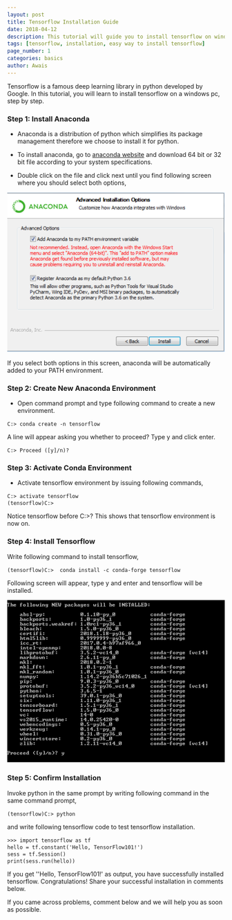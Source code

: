 ```yaml
---
layout: post
title: Tensorflow Installation Guide 
date: 2018-04-12 
description: This tutorial will guide you to install tensorflow on windows computer. Installation will be as easy as 1,2,3. Click to see details.
tags: [tensorflow, installation, easy way to install tensorflow]
page_number: 1
categories: basics
author: Awais
---
```


Tensorflow is a famous deep learning library in python developed by Google. In this tutorial, you will learn to install tensorflow on a windows pc, step by step. 

### Step 1: Install Anaconda 
*  Anaconda is a distribution of python which simplifies its package management therefore we choose to install it for python.

* To install anaconda, go to <a href="https://www.anaconda.com/download/#windows" target="_blank">anaconda website</a> and download 64 bit or 32 bit file according to your system specifications. 

* Double  click on the file and click next until you find following screen where you should select both options,

<img class="post_img" src="https://raw.githubusercontent.com/awaisrauf/ashwath/master/_posts/images/1_fig1.PNG" alt="Select both options." />

If you select both options in this screen, anaconda will be automatically added to your PATH environment.

### Step 2: Create New Anaconda Environment 
* Open command prompt and type following command to create a new environment. 

```console
C:> conda create -n tensorflow 
```
A line will appear asking you whether to proceed? Type y and click enter.
```console
C:> Proceed ([y]/n)?  
```

### Step 3: Activate Conda Environment 
* Activate tensorflow environment by issuing following commands,

```console
C:> activate tensorflow
(tensorflow)C:>  
```

Notice tensorflow before C:>? This shows that tensorflow environment is now on.

### Step 4: Install Tensorflow
Write following command to install tensorflow,
```console
(tensorflow)C:>  conda install -c conda-forge tensorflow 
```

Following screen will appear, type y and enter and tensorflow will be installed.

<img class="post_img" src="https://raw.githubusercontent.com/awaisrauf/ashwath/master/_posts/images/1_fig2.PNG" alt="command prompt when you install tensorflow." />

### Step 5: Confirm Installation 
Invoke python in the same prompt by writing following command in the same command prompt,

```console
(tensorflow)C:> python 
```

and write following tensorflow code to test tensorflow installation.

```console
>>> import tensorflow as tf
hello = tf.constant('Hello, TensorFlow101!')
sess = tf.Session()
print(sess.run(hello)) 
```

If you get ''Hello, TensorFlow101!' as output, you have successfully installed tensorflow. Congratulations! Share your successful installation in comments below. 

If you came across problems, comment below and we will help you as soon as possible.
